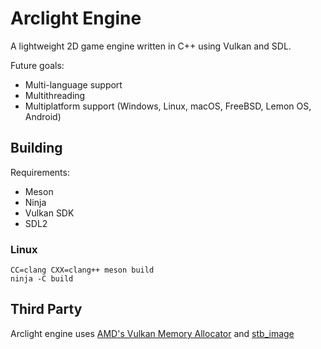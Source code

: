 # Arclight Engine

A lightweight 2D game engine written in C++ using Vulkan and SDL.

Future goals:
- Multi-language support
- Multithreading
- Multiplatform support (Windows, Linux, macOS, FreeBSD, Lemon OS, Android)

## Building
Requirements:
- Meson
- Ninja
- Vulkan SDK
- SDL2

### Linux
```shell
CC=clang CXX=clang++ meson build
ninja -C build
```

## Third Party

Arclight engine uses [AMD's Vulkan Memory Allocator](https://github.com/GPUOpen-LibrariesAndSDKs/VulkanMemoryAllocator)
and [stb_image](https://github.com/nothings/stb)